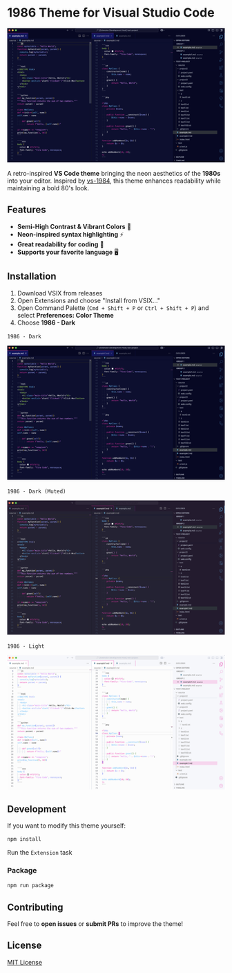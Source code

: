 # 1986 Theme for Visual Studio Code

![Screenshot](./images/screenshot-dark.png)

A retro-inspired **VS Code theme** bringing the neon aesthetics of the **1980s** into your editor. Inspired by [vs-1984](https://github.com/juanmnl/vs-1984), this theme enhances readability while maintaining a bold 80's look.

## Features

- **Semi-High Contrast & Vibrant Colors** 🎨
- **Neon-inspired syntax highlighting** ⚡️
- **Great readability for coding** 💾
- **Supports your favorite language** 🖥️

## Installation

1. Download VSIX from releases
1. Open Extensions and choose "Install from VSIX..."
1. Open Command Palette (`Cmd + Shift + P` or `Ctrl + Shift + P`) and select **Preferences: Color Theme**
1. Choose **1986 - Dark**

`1986 - Dark`

![Screenshot](./images/screenshot-dark.png)

`1986 - Dark (Muted)`

![Screenshot](./images/screenshot-dark-muted.png)

`1986 - Light`

![Screenshot](./images/screenshot-light.png)

## Development

If you want to modify this theme yourself:

```sh
npm install
```

Run the `Extension` task

### Package

```sh
npm run package
```

## Contributing

Feel free to **open issues** or **submit PRs** to improve the theme!

## License

[MIT License](LICENSE)

